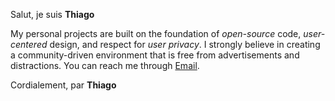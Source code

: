 Salut, je suis **Thiago**

My personal projects are built on the foundation of *open-source* code, 
*user-centered* design, and respect for *user privacy*. 
I strongly believe in creating a community-driven environment 
that is free from advertisements and distractions. 
You can reach me through [Email](mailto:salut@thigcampos.com).

Cordialement, par **Thiago**
